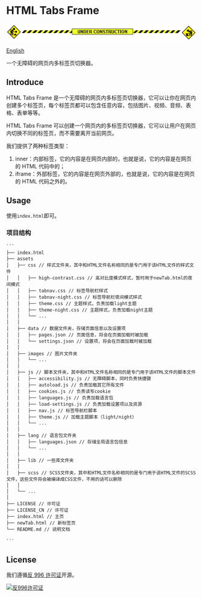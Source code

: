 # HTML Tabs Frame

![Under Construction](assets/images/under-construction.gif)

[English](./README.md)

一个无障碍的网页内多标签页切换器。

## Introduce

HTML Tabs Frame 是一个无障碍的网页内多标签页切换器，它可以让你在网页内创建多个标签页，每个标签页都可以包含任意内容，包括图片、视频、音频、表格、表单等等。

HTML Tabs Frame 可以创建一个网页内的多标签页切换器，它可以让用户在网页内切换不同的标签页，而不需要离开当前网页。

我们提供了两种标签类型：

1. inner：内部标签，它的内容是在网页内部的，也就是说，它的内容是在网页的 HTML 代码中的；
2. iframe：外部标签，它的内容是在网页外部的，也就是说，它的内容是在网页的 HTML 代码之外的。

## Usage

使用`index.html`即可。

### 项目结构

    ```
    ├── index.html
    ├── assets
    │   ├── css // 样式文件夹，其中和HTML文件名称相同的是专门用于该HTML文件的样式文件
    │   │   ├── high-contrast.css // 高对比度模式样式，暂时用于newTab.html的夜间模式
    │   │   ├── tabnav.css // 标签导航栏样式
    │   │   ├── tabnav-night.css // 标签导航栏夜间模式样式
    │   │   ├── theme.css // 主题样式，负责加载light主题
    │   │   ├── theme-night.css // 主题样式，负责加载night主题
    │   │   └── ...
    │   │
    │   ├── data // 数据文件夹，存储页面信息以及设置项
    │   │   ├── pages.json // 页面信息，将会在页面加载时被加载
    │   │   └── settings.json // 设置项，将会在页面加载时被加载
    │   │
    │   ├── images // 图片文件夹
    │   │   └── ...
    │   │
    │   ├── js // 脚本文件夹，其中和HTML文件名称相同的是专门用于该HTML文件的脚本文件
    │   │   ├── accessibility.js // 无障碍脚本，同时负责快捷键
    │   │   ├── autoload.js // 负责加载其它所有文件
    │   │   ├── cookies.js // 负责读写cookie
    │   │   ├── languages.js // 负责加载语言包
    │   │   ├── load-settings.js // 负责加载设置项以及资源
    │   │   ├── nav.js // 标签导航栏脚本
    │   │   ├── theme.js // 加载主题脚本（light/night）
    │   │   └── ...
    │   │
    │   ├── lang // 语言包文件夹
    │   │   ├── languages.json // 存储全局语言包信息
    │   │   └── ...
    │   │
    │   ├── lib // 一些库文件夹
    │   │
    │   ├── scss // SCSS文件夹，其中和HTML文件名称相同的是专门用于该HTML文件的SCSS文件，这些文件将会被编译成CSS文件，不用的话可以删除
    │   │
    │   └── ...
    │
    ├── LICENSE // 许可证
    ├── LICENSE_CN // 许可证
    ├── index.html // 主页
    ├── newTab.html // 新标签页
    └── README.md // 说明文档

    ```

## License

我们遵循[反 996 许可证](https://github.com/996icu/996.ICU/blob/master/LICENSE_CN)开源。

[![反996许可证](https://img.shields.io/static/v1?label=LICENSE&message=%22Anti%20996%22%20License%20Version%201.0&color=blue&style=for-the-badge)](https://github.com/996icu/996.ICU/blob/master/LICENSE_CN)
